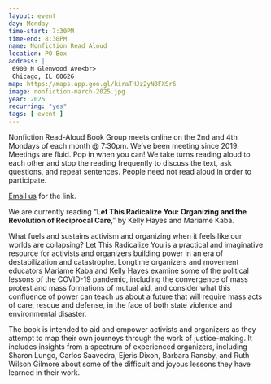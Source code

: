 ```yaml
---
layout: event
day: Monday
time-start: 7:30PM
time-end: 8:30PM
name: Nonfiction Read Aloud
location: PO Box
address: |
 6900 N Glenwood Ave<br>
 Chicago, IL 60626
map: https://maps.app.goo.gl/kiraTHJz2yN8FXSr6
image: nonfiction-march-2025.jpg
year: 2025
recurring: "yes"
tags: [ event ]
---
```

Nonfiction Read-Aloud Book Group meets online on the 2nd and 4th Mondays of each month @ 7:30pm. 
We’ve been meeting since 2019. Meetings are fluid. Pop in when you can! We take turns reading aloud to each other and stop the reading frequently to discuss the text, ask questions, and repeat sentences. People need not read aloud in order to participate.

[Email us](mailto:poboxcollective@gmail.com) for the link.

We are currently reading “**Let This Radicalize You: Organizing and the Revolution of Reciprocal Care**,” by Kelly Hayes and Mariame Kaba.

What fuels and sustains activism and organizing when it feels like our worlds are collapsing? 
Let This Radicalize You is a practical and imaginative resource for activists and organizers building power in an era of destabilization and catastrophe. Longtime organizers and movement educators Mariame Kaba and Kelly Hayes examine some of the political lessons of the COVID-19 pandemic, including the convergence of mass protest and mass formations of mutual aid, and consider what this confluence of power can teach us about a future that will require mass acts of care, rescue and defense, in the face of both state violence and environmental disaster.

The book is intended to aid and empower activists and organizers as they attempt to map their own journeys through the work of justice-making. It includes insights from a spectrum of experienced organizers, including Sharon Lungo, Carlos Saavedra, Ejeris Dixon, Barbara Ransby, and Ruth Wilson Gilmore about some of the difficult and joyous lessons they have learned in their work.